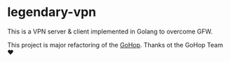 # legendary-vpn

This is a VPN server & client implemented in Golang to overcome GFW.

This project is major refactoring of the [GoHop](https://github.com/bigeagle/gohop). Thanks ot the GoHop Team ♥
